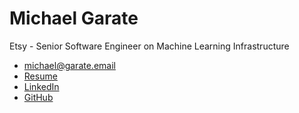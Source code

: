 # Michael Garate
Etsy - Senior Software Engineer on Machine Learning Infrastructure

- [michael@garate.email](mailto:michael@garate.email)
- [Resume](https://docs.google.com/document/d/1MXwxtcTSsGAPKCYOreMZ3lpVVDFdWO_2-o7R80zpNzc/edit?usp=sharing)
- [LinkedIn](http://linkedin.com/in/mpgarate/)
- [GitHub](https://github.com/mpgarate)
